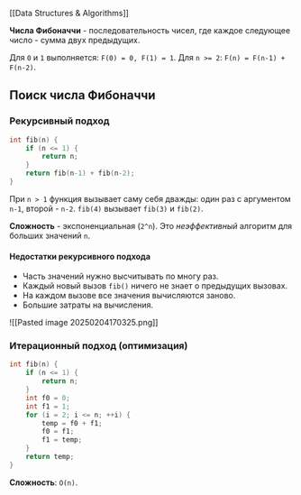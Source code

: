 [[Data Structures & Algorithms]]

**Числа Фибоначчи** - последовательность чисел, где каждое следующее число - сумма двух предыдущих.

Для `0` и `1` выполняется: `F(0) = 0, F(1) = 1`.
Для `n >= 2`: `F(n) = F(n-1) + F(n-2)`.

## Поиск числа Фибоначчи

### Рекурсивный подход

```C++
int fib(n) {
	if (n <= 1) {
		return n;
	}
	return fib(n-1) + fib(n-2);
}
```

При `n > 1` функция вызывает саму себя дважды: один раз с аргументом `n-1`, второй - `n-2`.
`fib(4)` вызывает `fib(3)` и `fib(2)`.

**Cложность** - экспоненциальная (`2^n`). 
Это *неэффективный* алгоритм для больших значений `n`.
#### Недостатки рекурсивного подхода

- Часть значений нужно высчитывать по многу раз.
- Каждый новый вызов `fib()` ничего не знает о предыдущих вызовах.
- На каждом вызове все значения вычисляются заново.
- Большие затраты на вычисления.

![[Pasted image 20250204170325.png]]
### Итерационный подход (оптимизация)

```C++
int fib(n) {
	if (n <= 1) {
		return n;
	}
	int f0 = 0;
	int f1 = 1;
	for (i = 2; i <= n; ++i) {
		temp = f0 + f1;
		f0 = f1;
		f1 = temp;
	}
	return temp;
}
```

**Сложность**: `O(n)`.

